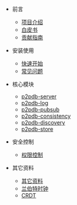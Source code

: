 * 前言

  * [项目介绍](zh-cn/README.md)
  * [白皮书](zh-cn/whitebook.md)
  * [贡献指南](en/CONTRIBUTING.md)
* 安装使用

  * [快速开始](zh-cn/install/start.md)
  * [常见问题](zh-cn/issue.md)


* 核心模块
  * [p2pdb-server](zh-cn/p2pdb-server/introduce.md)
  * [p2pdb-log](zh-cn/p2pdb-log/introduce.md)
  * [p2pdb-pubsub](#)
  * [p2pdb-consistency](#)
  * [p2pdb-discovery](#)
  * [p2pdb-store](#)

* 安全控制
  * [权限控制](zh-cn/safety/authority.md)

* 其它资料
  * [其它资料](zh-cn/others.md)
  * [兰伯特时钟](zh-cn/clock/lamportclock.md)
  * [CRDT](zh-cn/clock/CRDT.md)